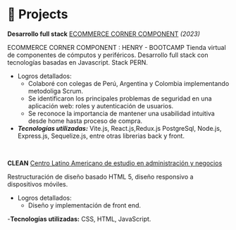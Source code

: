 # 🧪 Projects


**Desarrollo full stack**  [ECOMMERCE CORNER COMPONENT](https://component-corner.vercel.app/) _(2023)_

ECOMMERCE CORNER COMPONENT :  HENRY - BOOTCAMP
Tienda virtual de componentes de cómputos y periféricos. Desarrollo full stack con
tecnologías basadas en Javascript. Stack PERN.
- Logros detallados:
  - Colaboré con colegas de Perú, Argentina y Colombia
    implementando metodoliga Scrum.   
  - Se identificaron los principales problemas de seguridad en una aplicación web: roles y autenticación de usuarios.
  - Se reconoce la importancia de mantener una usabilidad intuitiva desde home hasta proceso de compra.
- _**Tecnologías utilizadas:**_ Vite.js, React.js,Redux.js PostgreSql, Node.js, Express.js, Sequelize.js, entre otras librerias back y front.

&nbsp;

**CLEAN** [Centro Latino Americano de estudio en administración y negocios](http://cclean.github.io/)

Restructuración de diseño
basado HTML 5, diseño
responsivo a dispositivos
móviles. 
- Logros detallados:
  - Diseño y implementación de front end.
  
-**Tecnologías utilizadas:** CSS, HTML, JavaScript.
&nbsp;
